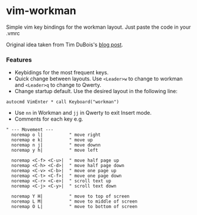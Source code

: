 # vim-workman
Simple vim key bindings for the workman layout. Just paste the code in your .vmrc

Original idea taken from Tim DuBois's [blog post](https://axiomatic.neophilus.net/posts/2013-08-13-workman-layout-for-vim.html).

### Features
- Keybidings for the most frequent keys.
- Quick change between layouts. Use ```<Leader>w``` to change to workman and
```<Leader>q``` to change to Qwerty.
- Change startup default. Use the desired layout in the following line:
```
autocmd VimEnter * call Keyboard("workman")
```
- Use ```nn``` in Workman and ```jj``` in Qwerty to exit Insert mode.
- Comments for each key e.g.
```
" --- Movement ---
  noremap o l|          " move right
  noremap e k|          " move up
  noremap n j|          " move downn
  noremap y h|          " move left

  noremap <C-f> <C-u>|  " move half page up
  noremap <C-h> <C-d>|  " move half page down
  noremap <C-v> <C-b>|  " move one page up
  noremap <C-t> <C-f>|  " move one page down
  noremap <C-r> <C-e>|  " scroll text up
  noremap <C-j> <C-y>|  " scroll text down

  noremap Y H|          " move to top of screen
  noremap L M|          " move to middle of screen
  noremap O L|          " move to bottom of screen
```
